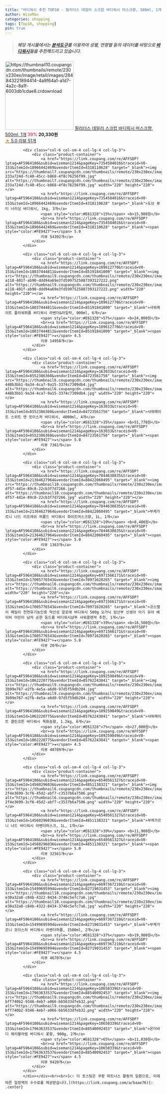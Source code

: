 ```yaml
---
title: "바디워시 추천 TOP10 - 필리더스 데일리 스크럽 바디워시 머스크향, 500ml, 1개"
author: WiseMan
categories: shopping
tags: [Top10, shopping]
pin: true
---
```


> ##### 해당 게시물에서는 [**분석도구**](https://itemscout.io/)를 이용하여 **성별**, **연령별** 등의 데이터를 바탕으로 [**바디워시**](https://link.coupang.com/a/baae76)들을 추천해드리고 있습니다.
<div class="container"><div class="row">
            <div class="col-6 col-sm-4 col-lg-4 col-lg-3">
                <div class="product-container">
                    <a href="https://link.coupang.com/re/AFFSDP?lptag=AF5964186&subid=wiseman1214&pageKey=6802245594&traceid=V0-153&itemId=16060381677&vendorItemId=83263678338" target="_blank"><img src="https://thumbnail10.coupangcdn.com/thumbnails/remote/230x230ex/image/retail/images/284843221894414-4a9f64a1-a1d7-4a2c-8a1f-6003db1cdae8.crdownload" alt="https://thumbnail10.coupangcdn.com/thumbnails/remote/230x230ex/image/retail/images/284843221894414-4a9f64a1-a1d7-4a2c-8a1f-6003db1cdae8.crdownload" width="220" height="220"></a>
                    <a href="https://link.coupang.com/re/AFFSDP?lptag=AF5964186&subid=wiseman1214&pageKey=6802245594&traceid=V0-153&itemId=16060381677&vendorItemId=83263678338" target="_blank">필리더스 데일리 스크럽 바디워시 머스크향, 500ml, 1개</a>
                    <span style="color:#E61328">39%</span> <b>20,330원</b>
                    <br><a href="https://link.coupang.com/re/AFFSDP?lptag=AF5964186&subid=wiseman1214&pageKey=6802245594&traceid=V0-153&itemId=16060381677&vendorItemId=83263678338" target="_blank"><span style="color:#FE9427">★</span> 5.0
                    리뷰 51개</a>
                </div>
            </div>
            
            <div class="col-6 col-sm-4 col-lg-4 col-lg-3">
                <div class="product-container">
                    <a href="https://link.coupang.com/re/AFFSDP?lptag=AF5964186&subid=wiseman1214&pageKey=7354584016&traceid=V0-153&itemId=18966442469&vendorItemId=4318110628" target="_blank"><img src="https://thumbnail7.coupangcdn.com/thumbnails/remote/230x230ex/image/retail/images/1217762872749791-233a724d-fc40-45cc-b868-4f8c76256f99.jpg" alt="https://thumbnail7.coupangcdn.com/thumbnails/remote/230x230ex/image/retail/images/1217762872749791-233a724d-fc40-45cc-b868-4f8c76256f99.jpg" width="220" height="220"></a>
                    <a href="https://link.coupang.com/re/AFFSDP?lptag=AF5964186&subid=wiseman1214&pageKey=7354584016&traceid=V0-153&itemId=18966442469&vendorItemId=4318110628" target="_blank">도브 뷰티 너리싱 바디워시, 1kg, 3개</a>
                    <span style="color:#E61328">15%</span> <b>15,980원</b>
                    <br><a href="https://link.coupang.com/re/AFFSDP?lptag=AF5964186&subid=wiseman1214&pageKey=7354584016&traceid=V0-153&itemId=18966442469&vendorItemId=4318110628" target="_blank"><span style="color:#FE9427">★</span> 5.0
                    리뷰 54392개</a>
                </div>
            </div>
            
            <div class="col-6 col-sm-4 col-lg-4 col-lg-3">
                <div class="product-container">
                    <a href="https://link.coupang.com/re/AFFSDP?lptag=AF5964186&subid=wiseman1214&pageKey=189612770&traceid=V0-153&itemId=18037444811&vendorItemId=85191841009" target="_blank"><img src="https://thumbnail9.coupangcdn.com/thumbnails/remote/230x230ex/image/retail/images/77b61edd-a118-401f-ab90-ddd94a69e3fd5997525887393127222.png" alt="https://thumbnail9.coupangcdn.com/thumbnails/remote/230x230ex/image/retail/images/77b61edd-a118-401f-ab90-ddd94a69e3fd5997525887393127222.png" width="220" height="220"></a>
                    <a href="https://link.coupang.com/re/AFFSDP?lptag=AF5964186&subid=wiseman1214&pageKey=189612770&traceid=V0-153&itemId=18037444811&vendorItemId=85191841009" target="_blank">샤워메이트 플라워퍼퓸 바디워시 라벤더&라일락, 900ml, 6개</a>
                    <span style="color:#E61328">57%</span> <b>24,000원</b>
                    <br><a href="https://link.coupang.com/re/AFFSDP?lptag=AF5964186&subid=wiseman1214&pageKey=189612770&traceid=V0-153&itemId=18037444811&vendorItemId=85191841009" target="_blank"><span style="color:#FE9427">★</span> 4.5
                    리뷰 14958개</a>
                </div>
            </div>
            
            <div class="col-6 col-sm-4 col-lg-4 col-lg-3">
                <div class="product-container">
                    <a href="https://link.coupang.com/re/AFFSDP?lptag=AF5964186&subid=wiseman1214&pageKey=163033&traceid=V0-153&itemId=8552386360&vendorItemId=84723561756" target="_blank"><img src="https://thumbnail6.coupangcdn.com/thumbnails/remote/230x230ex/image/retail/images/48561390439818-448b3bb1-9a34-4ca7-9a15-3374c7309db4.jpg" alt="https://thumbnail6.coupangcdn.com/thumbnails/remote/230x230ex/image/retail/images/48561390439818-448b3bb1-9a34-4ca7-9a15-3374c7309db4.jpg" width="220" height="220"></a>
                    <a href="https://link.coupang.com/re/AFFSDP?lptag=AF5964186&subid=wiseman1214&pageKey=163033&traceid=V0-153&itemId=8552386360&vendorItemId=84723561756" target="_blank">샤워메이트 스위트 앤 모이스처 바디워시, 4000ml, 4개</a>
                    <span style="color:#E61328">35%</span> <b>51,770원</b>
                    <br><a href="https://link.coupang.com/re/AFFSDP?lptag=AF5964186&subid=wiseman1214&pageKey=163033&traceid=V0-153&itemId=8552386360&vendorItemId=84723561756" target="_blank"><span style="color:#FE9427">★</span> 5.0
                    리뷰 7361개</a>
                </div>
            </div>
            
            <div class="col-6 col-sm-4 col-lg-4 col-lg-3">
                <div class="product-container">
                    <a href="https://link.coupang.com/re/AFFSDP?lptag=AF5964186&subid=wiseman1214&pageKey=7844630835&traceid=V0-153&itemId=21364627964&vendorItemId=88422060495" target="_blank"><img src="https://thumbnail10.coupangcdn.com/thumbnails/remote/230x230ex/image/retail/images/2024/01/19/15/8/f27429ca-df57-4d1e-89c8-22cb3f7d7266.jpg" alt="https://thumbnail10.coupangcdn.com/thumbnails/remote/230x230ex/image/retail/images/2024/01/19/15/8/f27429ca-df57-4d1e-89c8-22cb3f7d7266.jpg" width="220" height="220"></a>
                    <a href="https://link.coupang.com/re/AFFSDP?lptag=AF5964186&subid=wiseman1214&pageKey=7844630835&traceid=V0-153&itemId=21364627964&vendorItemId=88422060495" target="_blank">부케가르니 나드 리프레쉬 퍼퓸드 바디워시 화이트머스크향, 1L, 1개</a>
                    <span style="color:#E61328">19%</span> <b>8,400원</b>
                    <br><a href="https://link.coupang.com/re/AFFSDP?lptag=AF5964186&subid=wiseman1214&pageKey=7844630835&traceid=V0-153&itemId=21364627964&vendorItemId=88422060495" target="_blank"><span style="color:#FE9427">★</span> 5.0
                    리뷰 1363개</a>
                </div>
            </div>
            
            <div class="col-6 col-sm-4 col-lg-4 col-lg-3">
                <div class="product-container">
                    <a href="https://link.coupang.com/re/AFFSDP?lptag=AF5964186&subid=wiseman1214&pageKey=6971566171&traceid=V0-153&itemId=17005776543&vendorItemId=70971620265" target="_blank"><img src="https://thumbnail6.coupangcdn.com/thumbnails/remote/230x230ex/image/vendor_inventory/6a27/711a8975506528617e76a63b61835703072e980912e010200673a7f9cf44.jpg" alt="https://thumbnail6.coupangcdn.com/thumbnails/remote/230x230ex/image/vendor_inventory/6a27/711a8975506528617e76a63b61835703072e980912e010200673a7f9cf44.jpg" width="220" height="220"></a>
                    <a href="https://link.coupang.com/re/AFFSDP?lptag=AF5964186&subid=wiseman1214&pageKey=6971566171&traceid=V0-153&itemId=17005776543&vendorItemId=70971620265" target="_blank">코스밸리 패밀리 천연유기농인증 약산성 알로에 바디워시 500g 오가닉 임산부 신생아 아기 유아 베이비 어린이 남자 순한 등드름 바디워시샴푸 샤워클렌져 추천, 1개</a>
                    <span style="color:#E61328">39%</span> <b>16,500원</b>
                    <br><a href="https://link.coupang.com/re/AFFSDP?lptag=AF5964186&subid=wiseman1214&pageKey=6971566171&traceid=V0-153&itemId=17005776543&vendorItemId=70971620265" target="_blank"><span style="color:#FE9427">★</span> 5.0
                    리뷰 20개</a>
                </div>
            </div>
            
            <div class="col-6 col-sm-4 col-lg-4 col-lg-3">
                <div class="product-container">
                    <a href="https://link.coupang.com/re/AFFSDP?lptag=AF5964186&subid=wiseman1214&pageKey=189259849&traceid=V0-153&itemId=1062220775&vendorItemId=85762243841" target="_blank"><img src="https://thumbnail9.coupangcdn.com/thumbnails/remote/230x230ex/image/retail/images/2273794443111065-3b99e767-e2fb-4e5a-a6d0-97d5f59db204.jpg" alt="https://thumbnail9.coupangcdn.com/thumbnails/remote/230x230ex/image/retail/images/2273794443111065-3b99e767-e2fb-4e5a-a6d0-97d5f59db204.jpg" width="220" height="220"></a>
                    <a href="https://link.coupang.com/re/AFFSDP?lptag=AF5964186&subid=wiseman1214&pageKey=189259849&traceid=V0-153&itemId=1062220775&vendorItemId=85762243841" target="_blank">샤워메이트 클린코튼 바디워시 목화솜향, 1.2kg, 6개</a>
                    <span style="color:#E61328">7%</span> <b>27,000원</b>
                    <br><a href="https://link.coupang.com/re/AFFSDP?lptag=AF5964186&subid=wiseman1214&pageKey=189259849&traceid=V0-153&itemId=1062220775&vendorItemId=85762243841" target="_blank"><span style="color:#FE9427">★</span> 4.5
                    리뷰 40789개</a>
                </div>
            </div>
            
            <div class="col-6 col-sm-4 col-lg-4 col-lg-3">
                <div class="product-container">
                    <a href="https://link.coupang.com/re/AFFSDP?lptag=AF5964186&subid=wiseman1214&pageKey=6540561327&traceid=V0-153&itemId=14560296036&vendorItemId=4851138321" target="_blank"><img src="https://thumbnail6.coupangcdn.com/thumbnails/remote/230x230ex/image/retail/images/7896660366698263-2f4e3699-3cf6-45d2-abf7-c3537b6a7506.png" alt="https://thumbnail6.coupangcdn.com/thumbnails/remote/230x230ex/image/retail/images/7896660366698263-2f4e3699-3cf6-45d2-abf7-c3537b6a7506.png" width="220" height="220"></a>
                    <a href="https://link.coupang.com/re/AFFSDP?lptag=AF5964186&subid=wiseman1214&pageKey=6540561327&traceid=V0-153&itemId=14560296036&vendorItemId=4851138321" target="_blank">부케가르니 나드 바디워시 라벤더머스크, 1L, 1개</a>
                    <span style="color:#E61328">39%</span> <b>11,900원</b>
                    <br><a href="https://link.coupang.com/re/AFFSDP?lptag=AF5964186&subid=wiseman1214&pageKey=6540561327&traceid=V0-153&itemId=14560296036&vendorItemId=4851138321" target="_blank"><span style="color:#FE9427">★</span> 5.0
                    리뷰 32561개</a>
                </div>
            </div>
            
            <div class="col-6 col-sm-4 col-lg-4 col-lg-3">
                <div class="product-container">
                    <a href="https://link.coupang.com/re/AFFSDP?lptag=AF5964186&subid=wiseman1214&pageKey=6697367210&traceid=V0-153&itemId=15499695994&vendorItemId=82719031453" target="_blank"><img src="https://thumbnail10.coupangcdn.com/thumbnails/remote/230x230ex/image/retail/images/5990063037785322-e30a32a8-c84b-4322-8434-3746c5efc7a6.jpg" alt="https://thumbnail10.coupangcdn.com/thumbnails/remote/230x230ex/image/retail/images/5990063037785322-e30a32a8-c84b-4322-8434-3746c5efc7a6.jpg" width="220" height="220"></a>
                    <a href="https://link.coupang.com/re/AFFSDP?lptag=AF5964186&subid=wiseman1214&pageKey=6697367210&traceid=V0-153&itemId=15499695994&vendorItemId=82719031453" target="_blank">부케가르니 모이스처 바디워시 라벤더퍼퓸, 1500ml, 2개</a>
                    <span style="color:#E61328">37%</span> <b>19,900원</b>
                    <br><a href="https://link.coupang.com/re/AFFSDP?lptag=AF5964186&subid=wiseman1214&pageKey=6697367210&traceid=V0-153&itemId=15499695994&vendorItemId=82719031453" target="_blank"><span style="color:#FE9427">★</span> 4.5
                    리뷰 4670개</a>
                </div>
            </div>
            
            <div class="col-6 col-sm-4 col-lg-4 col-lg-3">
                <div class="product-container">
                    <a href="https://link.coupang.com/re/AFFSDP?lptag=AF5964186&subid=wiseman1214&pageKey=10650339&traceid=V0-153&itemId=17963633537&vendorItemId=88540092453" target="_blank"><img src="https://thumbnail9.coupangcdn.com/thumbnails/remote/230x230ex/image/retail/images/28607285594473-bff740b2-9346-4eb7-a066-bb5633dfeb32.png" alt="https://thumbnail9.coupangcdn.com/thumbnails/remote/230x230ex/image/retail/images/28607285594473-bff740b2-9346-4eb7-a066-bb5633dfeb32.png" width="220" height="220"></a>
                    <a href="https://link.coupang.com/re/AFFSDP?lptag=AF5964186&subid=wiseman1214&pageKey=10650339&traceid=V0-153&itemId=17963633537&vendorItemId=88540092453" target="_blank">온더바디 체리블라썸 바디워시 꽃향, 900g, 2개</a>
                    <span style="color:#E61328">65%</span> <b>11,030원</b>
                    <br><a href="https://link.coupang.com/re/AFFSDP?lptag=AF5964186&subid=wiseman1214&pageKey=10650339&traceid=V0-153&itemId=17963633537&vendorItemId=88540092453" target="_blank"><span style="color:#FE9427">★</span> 4.5
                    리뷰 9420개</a>
                </div>
            </div>
            </div></div><br><br>[👉 이 포스팅은 쿠팡 파트너스 활동의 일환으로, 이에 따른 일정액의 수수료를 제공받습니다.](https://link.coupang.com/a/baae76){: .center}